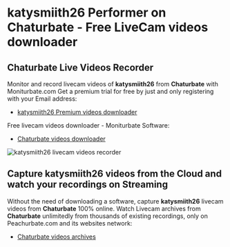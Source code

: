 # katysmiith26 Performer on Chaturbate - Free LiveCam videos downloader

## Chaturbate Live Videos Recorder

Monitor and record livecam videos of **katysmiith26** from **Chaturbate** with Moniturbate.com
Get a premium trial for free by just and only registering with your Email address:
* [katysmiith26 Premium videos downloader](https://moniturbate.com/request-demo-licence-key.html)

Free livecam videos downloader - Moniturbate Software:
* [Chaturbate videos downloader](https://moniturbate.com/moniturbate-download-software.html)

![katysmiith26 livecam videos recorder](https://peachurnet.com/templates/moniturbate-software.png)


## Capture katysmiith26 videos from the Cloud and watch your recordings on Streaming

Without the need of downloading a software, capture **katysmiith26** livecam videos from **Chaturbate** 100% online.
Watch Livecam archives from **Chaturbate** unlimitedly from thousands of existing recordings, only on Peachurbate.com and its websites network:
* [Chaturbate videos archives](https://peachurnet.com/)